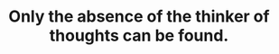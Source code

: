 ---
title: Only the absence of the thinker of thoughts can be found.
tags: self experience buddhism
---